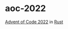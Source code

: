# aoc-2022

[Advent of Code 2022](https://adventofcode.com/2022) in
[Rust](https://www.rust-lang.org)
